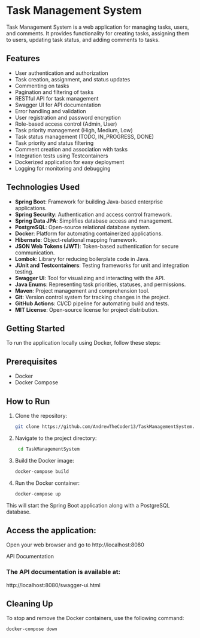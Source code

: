 # Task Management System

Task Management System is a web application for managing tasks, users, and comments. It provides functionality for creating tasks, assigning them to users, updating task status, and adding comments to tasks.


## Features

- User authentication and authorization
- Task creation, assignment, and status updates
- Commenting on tasks
- Pagination and filtering of tasks
- RESTful API for task management
- Swagger UI for API documentation
- Error handling and validation
- User registration and password encryption
- Role-based access control (Admin, User)
- Task priority management (High, Medium, Low)
- Task status management (TODO, IN_PROGRESS, DONE)
- Task priority and status filtering
- Comment creation and association with tasks
- Integration tests using Testcontainers
- Dockerized application for easy deployment
- Logging for monitoring and debugging


## Technologies Used

- **Spring Boot**: Framework for building Java-based enterprise applications.
- **Spring Security**: Authentication and access control framework.
- **Spring Data JPA**: Simplifies database access and management.
- **PostgreSQL**: Open-source relational database system.
- **Docker**: Platform for automating containerized applications.
- **Hibernate**: Object-relational mapping framework.
- **JSON Web Tokens (JWT)**: Token-based authentication for secure communication.
- **Lombok**: Library for reducing boilerplate code in Java.
- **JUnit and Testcontainers**: Testing frameworks for unit and integration testing.
- **Swagger UI**: Tool for visualizing and interacting with the API.
- **Java Enums**: Representing task priorities, statuses, and permissions.
- **Maven**: Project management and comprehension tool.
- **Git**: Version control system for tracking changes in the project.
- **GitHub Actions**: CI/CD pipeline for automating build and tests.
- **MIT License**: Open-source license for project distribution.

## Getting Started

To run the application locally using Docker, follow these steps:

## Prerequisites

- Docker
- Docker Compose

## How to Run

1. Clone the repository:

   ```bash
   git clone https://github.com/AndrewTheCoder13/TaskManagementSystem.git

2. Navigate to the project directory:

   ```bash
    cd TaskManagementSystem

3. Build the Docker image:

    ```bash
    docker-compose build

4. Run the Docker container:
    ```bash
    docker-compose up

This will start the Spring Boot application along with a PostgreSQL database.

## Access the application:

Open your web browser and go to http://localhost:8080

API Documentation

### The API documentation is available at:

http://localhost:8080/swagger-ui.html

## Cleaning Up
To stop and remove the Docker containers, use the following command:

```bash
docker-compose down